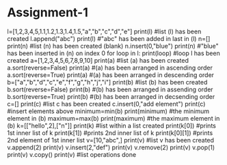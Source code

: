 # Assignment-1
l=[1,2,3,4,5,1.1,1.2,1.3,1.4,1.5,"a","b","c","d","e"]
print(l)
#list (l) has been created 
l.append("abc")
print(l)
#"abc" has been added in last in (l)
n=[]
print(n)
#list (n) has been created (blank)
n.insert(0,"blue")
print(n)
#"blue" has been inserted in (n) on index 0
for loop in l:
 print(loop)
#loop l has been created
a=[1,2,3,4,5,6,7,8,9,10]
print(a)
#list (a) has been created
a.sort(reverse=False)
print(a)
#(a) has been arranged in ascending order
a.sort(reverse=True)
print(a)
#(a) has been arranged in descending order
b=["a","b","d","c","e","f","g","h","j","i"]
print(b)
#list (b) has been created
b.sort(reverse=False)
print(b)
#(b) has been arranged in assending order
b.sort(reverse=True)
print(b)
#(b) has been arranged in decsending order
c=[]
print(c)
#list c has been created 
c.insert(0,"add element")
print(c)
#insert elements above
minimum=min(b)
print(minimum)
#the minimum element in (b)
maximum=max(b)
print(maximum)
#the maximum element in (b)
k=[["hello",2],["n"]]
print(k)
#list within a list created 
print(k[0])
#prints 1st inner list of k 
print(k[1])
#prints 2nd inner list of k
print(k[0][1])
#prints 2nd element of 1st inner list
v=[10,"abc",]
print(v)
#list v has been created 
v.append(2)
print(v)
v.insert(2,"def")
print(v)
v.remove(2)
print(v)
v.pop(1)
print(v)
v.copy()
print(v)
#list operations done 
